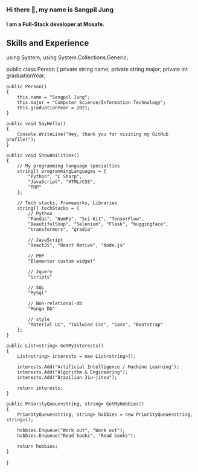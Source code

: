### Hi there 👋, my name is Sangpil Jung
#### I am a Full-Stack developer at Mosafe.

## Skills and Experience 

using System;
using System.Collections.Generic;

public class Person
{
    private string name;
    private string major;
    private int graduationYear;

    public Person()
    {
        this.name = "Sangpil Jung";
        this.major = "Computer Science/Information Technology";
        this.graduationYear = 2021;
    }

    public void SayHello()
    {
        Console.WriteLine("Hey, thank you for visiting my GitHub profile!");
    }

    public void ShowAbilities()
    {
        // My programming language specialties
        string[] programmingLanguages = {
            "Python", "C Sharp",
            "JavaScript", "HTML/CSS", 
            "PHP"
        };

        // Tech stacks, Frameworks, Libraries
        string[] techStacks = {
            // Python
            "Pandas", "NumPy", "Sci-Kit", "TensorFlow",
            "BeautifulSoup", "Selenium", "Flask", "huggingface",
            "transformers", "gradio"
            
            // JavaScript
            "ReactJS", "React Native", "Node.js"
            
            // PHP
            "Elementor custom widget"

            // Jquery
            "scripts"
            
            // SQL
            "MySql" 
            
            // Non-relational-db
            "Mongo Db"

            // style
            "Material UI", "Tailwind Css", "Sass", "Bootstrap"
        };
    }

    public List<string> GetMyInterests()
    {
        List<string> interests = new List<string>();

        interests.Add("Artificial Intelligence / Machine Learning");
        interests.Add("Algorithm & Engineering");
        interests.Add("Brazilian Jiu-jitsu");

        return interests;
    }

    public PriorityQueue<string, string> GetMyHobbies()
    {
        PriorityQueue<string, string> hobbies = new PriorityQueue<string, string>();

        hobbies.Enqueue("Work out", "Work out");
        hobbies.Enqueue("Read books", "Read books");

        return hobbies;
    }
}







